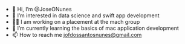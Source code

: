 - 👋 Hi, I’m @JoseONunes
- 👀 I’m interested in data science and swift app development
- 🧑‍💻 I am working on a placement at the mach group
- 🌱 I’m currently learning the basics of mac application development
- 📫 How to reach me jofdossantosnunes@gmail.com

